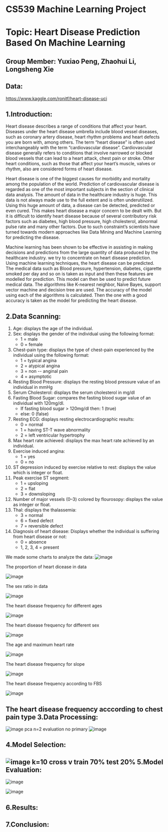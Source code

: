 CS539 Machine Learning Project
===
Topic: Heart Disease Prediction Based On Machine Learning
===

Group Member: Yuxiao Peng, Zhaohui Li, Longsheng Xie
---
Data:
---
https://www.kaggle.com/ronitf/heart-disease-uci


1.Introduction:
---
Heart disease describes a range of conditions that affect your heart. Diseases under the heart disease umbrella include blood vessel diseases, such as coronary artery disease, heart rhythm problems and heart defects you are born with, among others. The term “heart disease” is often used interchangeably with the term “cardiovascular disease”. Cardiovascular disease generally refers to conditions that involve narrowed or blocked blood vessels that can lead to a heart attack, chest pain or stroke. Other heart conditions, such as those that affect your heart’s muscle, valves or rhythm, also are considered forms of heart disease.

Heart disease is one of the biggest causes for morbidity and mortality among the population of the world. Prediction of cardiovascular disease is regarded as one of the most important subjects in the section of clinical data analysis. The amount of data in the healthcare industry is huge. This data is not always made use to the full extent and is often underutilized. Using this huge amount of data, a disease can be detected, predicted or even cured. This makes heart disease a major concern to be dealt with. But it is difficult to identify heart disease because of several contributory risk factors such as diabetes, high blood pressure, high cholesterol, abnormal pulse rate and many other factors. Due to such constraint’s scientists have turned towards modern approaches like Data Mining and Machine Learning for predicting the disease.

Machine learning has been shown to be effective in assisting in making decisions and predictions from the large quantity of data produced by the healthcare industry. we try to concentrate on heart disease prediction. Using machine learning techniques, the heart disease can be predicted. The medical data such as Blood pressure, hypertension, diabetes, cigarette smoked per day and so on is taken as input and then these features are modelled for prediction. This model can then be used to predict future medical data. The algorithms like K-nearest neighbor, Naïve Bayes, support vector machine and decision tree are used. The accuracy of the model using each of the algorithms is calculated. Then the one with a good accuracy is taken as the model for predicting the heart disease.

2.Data Scanning:
---
1. Age: displays the age of the individual.
2. Sex: displays the gender of the individual using the following format:
    * 1 = male
    * 0 = female
3. Chest-pain type: displays the type of chest-pain experienced by the individual using the following format:
    * 1 = typical angina
    * 2 = atypical angina
    * 3 = non -- anginal pain
    * 4 = asymptotic
4. Resting Blood Pressure: displays the resting blood pressure value of an individual in mmHg
5. Serum Cholesterol: displays the serum cholesterol in mg/dl
6. Fasting Blood Sugar: compares the fasting blood sugar value of an individual with 120mg/dl.
    * If fasting blood sugar > 120mg/dl then: 1 (true)
    * else: 0 (false)
7. Resting ECG: displays resting electrocardiographic results:
    * 0 = normal
    * 1 = having ST-T wave abnormality
    * 2 = left ventricular hypertrophy
8. Max heart rate achieved: displays the max heart rate achieved by an individual.
9. Exercise induced angina:
    * 1 = yes
    * 0 = no
10. ST depression induced by exercise relative to rest: displays the value which is integer or float.
11. Peak exercise ST segment:
    * 1 = upsloping
    * 2 = flat
    * 3 = downsloping
12. Number of major vessels (0–3) colored by flourosopy: displays the value as integer or float.
13. Thal: displays the thalassemia:
    * 3 = normal
    * 6 = fixed defect
    * 7 = reversible defect
14. Diagnosis of heart disease: Displays whether the individual is suffering from heart disease or not:
    * 0 = absence
    * 1, 2, 3, 4 = present

We made some charts to analyze the data:
![image](image/1.png)

The proportion of heart dicease in data

![image](image/2.png)

The sex ratio in data

![image](image/3.png)

The heart disease frequency for different ages

![image](image/4.png)

The heart disease frequency for different sex

![image](image/5.png)

The age and maximum heart rate

![image](image/6.png)

The heart disease frequency for slope

![image](image/7.png)

The heart disease frequency according to FBS

![image](image/8.png)

The heart disease frequency acccording to chest pain type
3.Data Processing:
---
![image](image/9.png)
pca n=2 evaluation
no primary 
![image](image/10.png)

4.Model Selection:
---
![image](image/11.png)
k=10 cross v
train 70% test 20%
5.Model Evaluation:
---
![image](image/12.png)

![image](image/13.png)

6.Results:
---

7.Conclusion:
---

